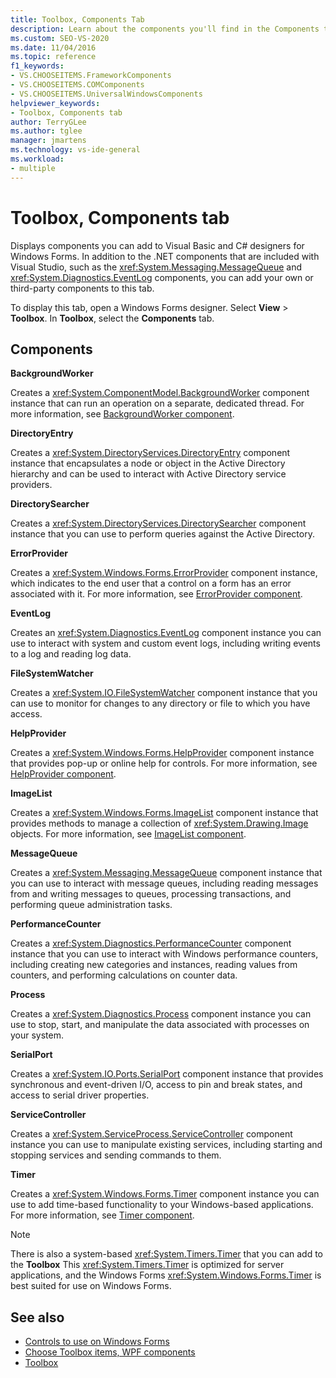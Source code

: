 ```yaml
---
title: Toolbox, Components Tab
description: Learn about the components you'll find in the Components tab of the Toolbox window.
ms.custom: SEO-VS-2020
ms.date: 11/04/2016
ms.topic: reference
f1_keywords:
- VS.CHOOSEITEMS.FrameworkComponents
- VS.CHOOSEITEMS.COMComponents
- VS.CHOOSEITEMS.UniversalWindowsComponents
helpviewer_keywords:
- Toolbox, Components tab
author: TerryGLee
ms.author: tglee
manager: jmartens
ms.technology: vs-ide-general
ms.workload:
- multiple
---
```

# Toolbox, Components tab

Displays components you can add to Visual Basic and C# designers for Windows Forms. In addition to the .NET components that are included with Visual Studio, such as the <xref:System.Messaging.MessageQueue> and <xref:System.Diagnostics.EventLog> components, you can add your own or third-party components to this tab.

To display this tab, open a Windows Forms designer. Select **View** > **Toolbox**. In **Toolbox**, select the **Components** tab.

## Components

**BackgroundWorker**

Creates a <xref:System.ComponentModel.BackgroundWorker> component instance that can run an operation on a separate, dedicated thread. For more information, see [BackgroundWorker component](/dotnet/framework/winforms/controls/backgroundworker-component).

**DirectoryEntry**

Creates a <xref:System.DirectoryServices.DirectoryEntry> component instance that encapsulates a node or object in the Active Directory hierarchy and can be used to interact with Active Directory service providers.

**DirectorySearcher**

Creates a <xref:System.DirectoryServices.DirectorySearcher> component instance that you can use to perform queries against the Active Directory.

**ErrorProvider**

Creates a <xref:System.Windows.Forms.ErrorProvider> component instance, which indicates to the end user that a control on a form has an error associated with it. For more information, see [ErrorProvider component](/dotnet/framework/winforms/controls/errorprovider-component-windows-forms).

**EventLog**

Creates an <xref:System.Diagnostics.EventLog> component instance you can use to interact with system and custom event logs, including writing events to a log and reading log data.

**FileSystemWatcher**

Creates a <xref:System.IO.FileSystemWatcher> component instance that you can use to monitor for changes to any directory or file to which you have access.

**HelpProvider**

Creates a <xref:System.Windows.Forms.HelpProvider> component instance that provides pop-up or online help for controls. For more information, see [HelpProvider component](/dotnet/framework/winforms/controls/helpprovider-component-windows-forms).

**ImageList**

Creates a <xref:System.Windows.Forms.ImageList> component instance that provides methods to manage a collection of <xref:System.Drawing.Image> objects. For more information, see [ImageList component](/dotnet/framework/winforms/controls/imagelist-component-windows-forms).

**MessageQueue**

Creates a <xref:System.Messaging.MessageQueue> component instance that you can use to interact with message queues, including reading messages from and writing messages to queues, processing transactions, and performing queue administration tasks.

**PerformanceCounter**

Creates a <xref:System.Diagnostics.PerformanceCounter> component instance that you can use to interact with Windows performance counters, including creating new categories and instances, reading values from counters, and performing calculations on counter data.

**Process**

Creates a <xref:System.Diagnostics.Process> component instance you can use to stop, start, and manipulate the data associated with processes on your system.

**SerialPort**

Creates a <xref:System.IO.Ports.SerialPort> component instance that provides synchronous and event-driven I/O, access to pin and break states, and access to serial driver properties.

**ServiceController**

Creates a <xref:System.ServiceProcess.ServiceController> component instance you can use to manipulate existing services, including starting and stopping services and sending commands to them.

**Timer**

Creates a <xref:System.Windows.Forms.Timer> component instance you can use to add time-based functionality to your Windows-based applications. For more information, see [Timer component](/dotnet/framework/winforms/controls/timer-component-windows-forms).

> [!NOTE]
> There is also a system-based <xref:System.Timers.Timer> that you can add to the **Toolbox** This <xref:System.Timers.Timer> is optimized for server applications, and the Windows Forms <xref:System.Windows.Forms.Timer> is best suited for use on Windows Forms.

## See also

- [Controls to use on Windows Forms](/dotnet/framework/winforms/controls/controls-to-use-on-windows-forms)
- [Choose Toolbox items, WPF components](choose-toolbox-items-wpf-components.md)
- [Toolbox](../../ide/reference/toolbox.md)
